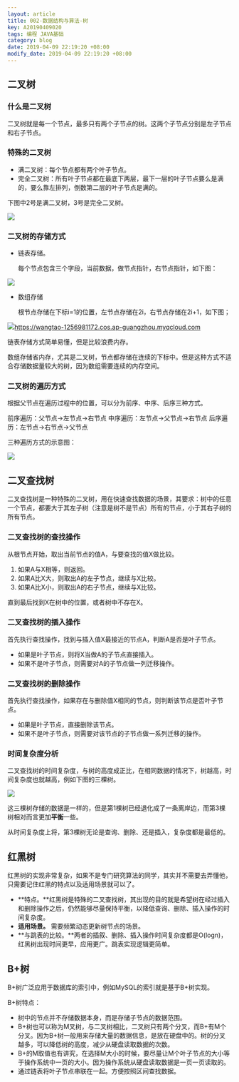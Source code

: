 ```yaml
---
layout: article
title: 002-数据结构与算法-树
key: A20190409020
tags: 编程 JAVA基础
category: blog
date: 2019-04-09 22:19:20 +08:00
modify_date: 2019-04-09 22:19:20 +08:00
---
```


## 二叉树

### 什么是二叉树

二叉树就是每一个节点，最多只有两个子节点的树。这两个子节点分别是左子节点和右子节点。

### 特殊的二叉树

* 满二叉树：每个节点都有两个叶子节点。
* 完全二叉树：所有叶子节点都在最底下两层，最下一层的叶子节点要么是满的，要么靠左排列，倒数第二层的叶子节点是满的。

下图中2号是满二叉树，3号是完全二叉树。

![](https://wangtao-1256981172.cos.ap-guangzhou.myqcloud.com/15527412340341/WechatIMG908.jpeg)

<!--more-->

### 二叉树的存储方式

* 链表存储。
  
  每个节点包含三个字段，当前数据，做节点指针，右节点指针，如下图：

![](https://wangtao-1256981172.cos.ap-guangzhou.myqcloud.com/15527412340341/WechatIMG909.jpeg)

* 数组存储

  根节点存储在下标i=1的位置，左节点存储在2i，右节点存储在2i+1，如下图；
  
![](https://wangtao-1256981172.cos.ap-guangzhou.myqcloud.com/15527412340341/WechatIMG910.jpeg)https://wangtao-1256981172.cos.ap-guangzhou.myqcloud.com
  
  链表存储方式简单易懂，但是比较浪费内存。
  
  数组存储省内存，尤其是二叉树，节点都存储在连续的下标中。但是这种方式不适合存储数据量较大的树，因为数组需要连续的内存空间。
  
  
### 二叉树的遍历方式

根据父节点在遍历过程中的位置，可以分为前序、中序、后序三种方式。

前序遍历：父节点->左节点->右节点
中序遍历：左节点->父节点->右节点
后序遍历：左节点->右节点->父节点

三种遍历方式的示意图：

![](https://wangtao-1256981172.cos.ap-guangzhou.myqcloud.com/15527412340341/WechatIMG911.jpeg)

## 二叉查找树

二叉查找树是一种特殊的二叉树，用在快速查找数据的场景，其要求：树中的任意一个节点，都要大于其左子树（注意是树不是节点）所有的节点，小于其右子树的所有节点。

### 二叉查找树的查找操作

从根节点开始，取出当前节点的值A，与要查找的值X做比较。

1. 如果A与X相等，则返回。
2. 如果A比X大，则取出A的左子节点，继续与X比较。
3. 如果A比X小，则取出A的右子节点，继续与X比较。

直到最后找到X在树中的位置，或者树中不存在X。

### 二叉查找树的插入操作

首先执行查找操作，找到与插入值X最接近的节点A，判断A是否是叶子节点。

* 如果是叶子节点，则将X当做A的子节点直接插入。
* 如果不是叶子节点，则需要对A的子节点做一列迁移操作。

### 二叉查找树的删除操作

首先执行查找操作，如果存在与删除值X相同的节点，则判断该节点是否叶子节点。

* 如果是叶子节点，直接删除该节点。
* 如果不是叶子节点，则需要对该节点的子节点做一系列迁移的操作。

### 时间复杂度分析

二叉查找树的时间复杂度，与树的高度成正比，在相同数据的情况下，树越高，时间复杂度也就越高，例如下图的三棵树。

![](https://wangtao-1256981172.cos.ap-guangzhou.myqcloud.com/15527412340341/WechatIMG912.jpeg)

这三棵树存储的数据是一样的，但是第1棵树已经退化成了一条离岸边，而第3棵树相对而言更加**平衡**一些。

从时间复杂度上将，第3棵树无论是查询、删除、还是插入，复杂度都是最低的。

## 红黑树

红黑树的实现非常复杂，如果不是专门研究算法的同学，其实并不需要去弄懂他，只需要记住红黑的特点以及适用场景就可以了。

* **特点。**红黑树是特殊的二叉查找树，其出现的目的就是希望树在经过插入和删除操作之后，仍然能够尽量保持平衡，以降低查询、删除、插入操作的时间复杂度。
* **适用场景。** 需要频繁动态更新树节点的场景。
* **与跳表的比较。**两者的插叙、删除、插入操作时间复杂度都是O(logn)，红黑树出现时间更早，应用更广。跳表实现逻辑更简单。

## B+树

B+树广泛应用于数据库的索引中，例如MySQL的索引就是基于B+树实现。

B+树特点：

* 树中的节点并不存储数据本身，而是存储子节点的数据范围。
* B+树也可以称为M叉树，与二叉树相比，二叉树只有两个分叉，而B+有M个分叉。因为B+树一般用来存储大量的数据信息，是放在硬盘中的。树的分叉越多，可以降低树的高度，减少从硬盘读取数据的次数。
* B+的M取值也有讲究，在选择M大小的时候，要尽量让M个叶子节点的大小等于操作系统中一页的大小。因为操作系统从硬盘读取数据是一页一页读取的。
* 通过链表将叶子节点串联在一起。方便按照区间查找数据。



